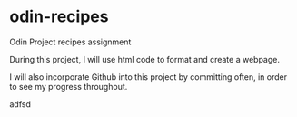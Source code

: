 # odin-recipes
Odin Project recipes assignment
<p>During this project, I will use html code to format and create 
a webpage.</p>

<p>I will also incorporate Github into this project by committing 
often, in order to see my progress throughout. </p>adfsd
